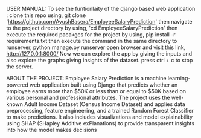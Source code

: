 USER MANUAL:
To see the funtionlaity of the django based web application :
clone this repo using,      git clone 'https://github.com/AyushBasera/EmployeeSalaryPrediction'
then navigate to the project directory by using,      'cd EmployeeSalaryPrediction'
then execute the required pacakges for the project by using,     pip install -r requirements.txt
then execute the command in the same directory to runserver,    python manage.py runserver
open browser and visit this link,     http://127.0.0.1:8000/
Now we can explore the app by giving the inputs and also explore the graphs giving insights of the dataset.
press ctrl + c to stop the server.


ABOUT THE PROJECT:
Employee Salary Prediction is a machine learning-powered web application built using Django that predicts 
whether an employee earns more than $50K or less than or equal to $50K based on various personal and professional attributes.
The project uses the well-known Adult Income Dataset (Census Income Dataset) and applies data preprocessing, feature engineering, 
and a trained Random Forest Classifier to make predictions. 
It also includes visualizations and model explainability using SHAP (SHapley Additive exPlanations) to provide transparent insights 
into how the model makes decisions
